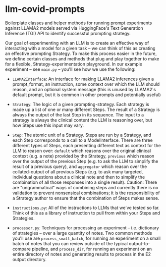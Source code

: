 # llm-covid-prompts
Boilerplate classes and helper methods for running prompt experiments against LLAMA2 models served via HuggingFace's Text Generation Inference (TGI) API to identify successful prompting strategy. 

Our goal of experimenting with an LLM is to create an effective way of interacting with a model for a given task – we can think of this as creating an effective prompting Strategy. To make this process easier in the future, we define certain classes and methods that plug and play together to make for a flexible, Strategy-experimentation playground. In our example experiment – see `main.py` – you'll see how we use the following: 

- `LLAMA2Interface`: An interface for making LLAMA2 inferences given a prompt_format, an instruction, some context over which the LLM should reason, and an optional system message (this is unused by LLAMA2's default prompt, but it is common in other prompts and potentially useful)

- `Strategy`: The logic of a given prompting-strategy. Each strategy is made up a list of one or many different Steps. The result of a Strategy is always the output of the last Step in its sequence. The input to a strategy is always the clinical content the LLM is reasoning over, but how Steps use this input may vary. 

- `Step`: The atomic unit of a Strategy. Steps are run by a Strategy, and each Step corresponds to a call to a ModelInterface. There are three different types of Steps, each presenting different text as context for the LLM to reason over: `default` which reasons over the original clinical context (e.g. a note) provided by the Strategy, `previous` which reason over the output of the previous Step (e.g. to ask the LLM to simplify the result of a previous query), and `aggregator` which reason over the collated-output of all previous Steps (e.g. to ask many targeted, individual questions about a clinical note and then to simplify the combination of all those responses into a single result). Caution: There are "ungrammatical" ways of combining steps and currently there is no validation to prevent nonsensical combinations; it is the responsibility of a Strategy author to ensure that the combination of Steps makes sense. 

- `instructions.py`: All of the instructions to LLMs that we've tested so far. Think of this as a library of instruction to pull from within your Steps and Strategies. 

- `processor.py`: Techniques for processing an experiment – i.e. dictionary of strategies – over a large quantity of notes. Two common methods you'll use are `process_small_batch`, for running an experiment on a small batch of notes that you can review outside of the typical output-to-compare pipeline, and `process_dir`, for running an experiment on an entire directory of notes and generating results to process in the E2 output directory. 




